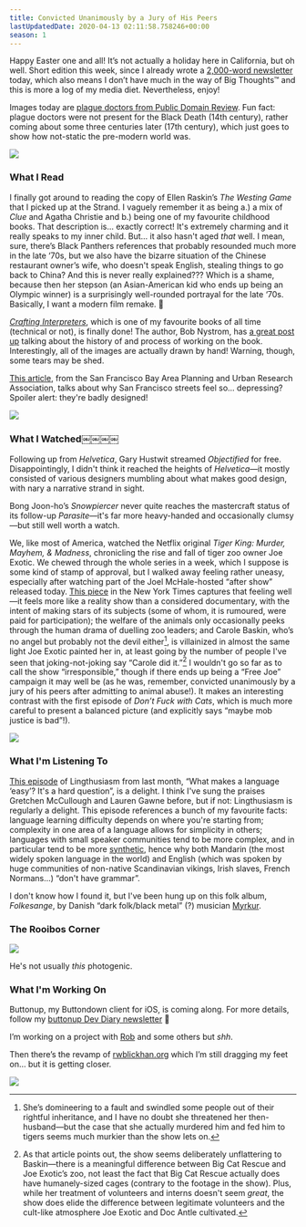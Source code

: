 ```yaml
---
title: Convicted Unanimously by a Jury of His Peers
lastUpdatedDate: 2020-04-13 02:11:58.758246+00:00
season: 1
---
```


Happy Easter one and all! It’s not actually a holiday here in California, but oh well. Short edition this week, since I already wrote a [2,000-word newsletter](https://buttondown.email/buttonup/archive/e6a0531b-6708-49cc-8d5f-44a1ecb5d4cb) today, which also means I don’t have much in the way of Big Thoughts™️ and this is more a log of my media diet. Nevertheless, enjoy!

Images today are [plague doctors from Public Domain Review](https://publicdomainreview.org/collection/plague-doctor-costumes/). Fun fact: plague doctors were not present for the Black Death (14th century), rather coming about some three centuries later (17th century), which just goes to show how not-static the pre-modern world was.

 ![](https://buttondown-attachments.s3.us-west-2.amazonaws.com/images/6ac6be46-cdc4-428f-9d48-530e2159fd10.png)

### What I Read

I finally got around to reading the copy of Ellen Raskin’s *The Westing Game* that I picked up at the Strand. I vaguely remember it as being a.) a mix of *Clue* and Agatha Christie and b.) being one of my favourite childhood books. That description is... exactly correct! It's extremely charming and it really speaks to my inner child. But... it also hasn't aged *that* well. I mean, sure, there’s Black Panthers references that probably resounded much more in the late ‘70s, but we also have the bizarre situation of the Chinese restaurant owner’s wife, who doesn't speak English, stealing things to go back to China? And this is never really explained??? Which is a shame, because then her stepson (an Asian-American kid who ends up being an Olympic winner) is a surprisingly well-rounded portrayal for the late ‘70s. Basically, I want a modern film remake. 🤔

[*Crafting Interpreters*](https://www.craftinginterpreters.com/), which is one of my favourite books of all time (technical or not), is finally done! The author, Bob Nystrom, has [a great post up](http://journal.stuffwithstuff.com/2020/04/05/crafting-crafting-interpreters/) talking about the history of and process of working on the book. Interestingly, all of the images are actually drawn by hand! Warning, though, some tears may be shed.

[This article](https://www.spur.org/publications/urbanist-article/2008-06-01/eye-street), from the San Francisco Bay Area Planning and Urban Research Association, talks about why San Francisco streets feel so... depressing? Spoiler alert: they're badly designed!

 ![](https://buttondown-attachments.s3.us-west-2.amazonaws.com/images/7166114d-16b8-4a5f-8e20-b7218bb44a7b.png)

### What I Watched￼￼￼￼

Following up from *Helvetica*, Gary Hustwit streamed *Objectified* for free. Disappointingly, I didn't think it reached the heights of *Helvetica*—it mostly consisted of various designers mumbling about what makes good design, with nary a narrative strand in sight.

Bong Joon-ho’s *Snowpiercer* never quite reaches the mastercraft status of its follow-up *Parasite*—it's far more heavy-handed and occasionally clumsy—but still well worth a watch.

We, like most of America, watched the Netflix original *Tiger King: Murder, Mayhem, & Madness*, chronicling the rise and fall of tiger zoo owner Joe Exotic. We chewed through the whole series in a week, which I suppose is some kind of stamp of approval, but I walked away feeling rather uneasy, especially after watching part of the Joel McHale-hosted “after show” released today. [This piece](https://www.nytimes.com/2020/04/09/science/tiger-king-joe-exotic-conservation.html) in the New York Times captures that feeling well—it feels more like a reality show than a considered documentary, with the intent of making stars of its subjects (some of whom, it is rumoured, were paid for participation); the welfare of the animals only occasionally peeks through the human drama of duelling zoo leaders; and Carole Baskin, who’s no angel but probably not the devil either[^1], is villainized in almost the same light Joe Exotic painted her in, at least going by the number of people I've seen that joking-not-joking say “Carole did it.”[^2] I wouldn't go so far as to call the show “irresponsible,” though if there ends up being a “Free Joe” campaign it may well be (as he was, remember, convicted unanimously by a jury of his peers after admitting to animal abuse!). It makes an interesting contrast with the first episode of *Don’t Fuck with Cats*, which is much more careful to present a balanced picture (and explicitly says “maybe mob justice is bad”!).

 ![](https://buttondown-attachments.s3.us-west-2.amazonaws.com/images/7a1ec5df-fefb-4b43-92d7-92f75ab60fe1.jpg)

### What I'm Listening To

[This episode](https://lingthusiasm.com/post/613058137097912320/lingthusiasm-episode-42-what-makes-a-language) of Lingthusiasm from last month, “What makes a language ‘easy’? It's a hard question”, is a delight. I think I've sung the praises Gretchen McCullough and Lauren Gawne before, but if not: Lingthusiasm is regularly a delight. This episode references a bunch of my favourite facts: language learning difficulty depends on where you're starting from; complexity in one area of a language allows for simplicity in others; languages with small speaker communities tend to be more complex, and in particular tend to be more [synthetic](https://en.wikipedia.org/wiki/Synthetic_language), hence why both Mandarin (the most widely spoken language in the world) and English (which was spoken by huge communities of non-native Scandinavian vikings, Irish slaves, French Normans...) “don't have grammar”.

I don't know how I found it, but I've been hung up on this folk album, *Folkesange*, by Danish “dark folk/black metal” (?) musician [Myrkur](https://en.wikipedia.org/wiki/Myrkur).

### The Rooibos Corner

 ![](https://buttondown-attachments.s3.us-west-2.amazonaws.com/images/78c391b2-0dde-4306-b86b-3f605ede27fa.png)

 He's not usually *this* photogenic.

### What I'm Working On

Buttonup, my Buttondown client for iOS, is coming along. For more details, follow my [buttonup Dev Diary newsletter](https://buttondown.email/buttonup) 🙂

I’m working on a project with [Rob](https://buttondown.email/bobheadxi) and some others but *shh*.

Then there’s the revamp of [rwblickhan.org](https://rwblickhan.org) which I’m still dragging my feet on… but it is getting closer.

 ![](https://buttondown-attachments.s3.us-west-2.amazonaws.com/images/9437b281-2518-4a40-a2af-98a15cf1bdb9.jpg)

[^1]: She’s domineering to a fault and swindled some people out of their rightful inheritance, and I have no doubt she threatened her then-husband—but the case that she actually murdered him and fed him to tigers seems much murkier than the show lets on.

[^2]: As that article points out, the show seems deliberately unflattering to Baskin—there is a meaningful difference between Big Cat Rescue and Joe Exotic’s zoo, not least the fact that Big Cat Rescue actually does have humanely-sized cages (contrary to the footage in the show). Plus, while her treatment of volunteers and interns doesn't seem *great*, the show does elide the difference between legitimate volunteers and the cult-like atmosphere Joe Exotic and Doc Antle cultivated.